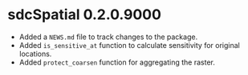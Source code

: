 # sdcSpatial 0.2.0.9000

* Added a `NEWS.md` file to track changes to the package.
* Added `is_sensitive_at` function to calculate sensitivity for original locations.
* Added `protect_coarsen` function for aggregating the raster.
